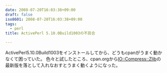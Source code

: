 ```yaml
---
date: 2008-07-20T16:03:38+09:00
draft: false
iso8601: 2008-07-20T16:03:38+09:00
tags:
  - perl
title: ActivePerl 5.10.0Build1003の不具合

---
```


<p>ActivePerl5.10.0Build1003をインストールしてから、どうもcpanがうまく動かなくて困っていた。
色々と試したところ、cpan.orgから<a href="http://search.cpan.org/dist/IO-Compress-Zlib/">IO::Compress::Zlib</a>の最新版を落として入れなおすとうまく動くようになった。</p>
    	